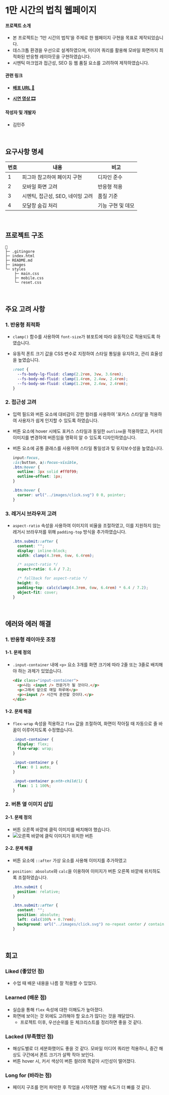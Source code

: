 # 1만 시간의 법칙 웹페이지

#### 프로젝트 소개

- 본 프로젝트는 ‘1만 시간의 법칙’을 주제로 한 웹페이지 구현을 목표로 제작되었습니다.
- 데스크톱 환경을 우선으로 설계하였으며, 미디어 쿼리를 활용해 모바일 화면까지 최적화된 반응형 레이아웃을 구현하였습니다.
- 시멘틱 마크업과 접근성, SEO 등 웹 품질 요소를 고려하여 제작하였습니다.

#### 관련 링크

- **[배포 URL 🔗](https://891km.github.io/10000-hour-rule)**

- **[시연 영상 🎞️](https://youtu.be/LIBRg75z8n8)**

#### 작성자 및 개발자

- 김민주

<br>

## 요구사항 명세

| 번호 | 내용                             | 비고              |
| ---- | -------------------------------- | ----------------- |
| 1    | 피그마 참고하여 페이지 구현      | 디자인 준수       |
| 2    | 모바일 화면 고려                 | 반응형 적용       |
| 3    | 시멘틱, 접근성, SEO, 네이밍 고려 | 품질 기준         |
| 4    | 모달창 숨김 처리                 | 기능 구현 및 데모 |

<br>

## 프로젝트 구조

```
📂
├─ .gitingore
├─ index.html
├─ README.md
├─ images
└─ styles
    ├─ main.css
    ├─ mobile.css
    └─ reset.css
```

<br>

## 주요 고려 사항

### 1. 반응형 최적화

- `clamp()` 함수를 사용하여 `font-size`가 뷰포트에 따라 유동적으로 적용되도록 하였습니다.
- 유동적 폰트 크기 값을 CSS 변수로 지정하여 스타일 통일을 유지하고, 관리 효율성을 높였습니다.

  ```css
  :root {
    --fs-body-lg-fluid: clamp(2.2rem, 3vw, 3.6rem);
    --fs-body-md-fluid: clamp(1.4rem, 2.4vw, 2.4rem);
    --fs-body-sm-fluid: clamp(1.2rem, 2.4vw, 2.4rem);
  }
  ```

### 2. 접근성 고려

- 입력 필드와 버튼 요소에 대비감이 강한 컬러를 사용하여 '포커스 스타일'을 적용하여 사용자가 쉽게 인지할 수 있도록 하였습니다.
- 버튼 요소에 hover 시에도 포커스 스타일과 동일한 `outline`을 적용하였고, 커서의 이미지를 변경하여 버튼임을 명확히 알 수 있도록 디자인하였습니다.
- 버튼 요소에 공통 클래스를 사용하여 스타일 통일성과 및 유지보수성을 높였습니다.

  ```css
  input:focus,
  :is(button, a):focus-visible,
  .btn:hover {
    outline: 3px solid #ff0f99;
    outline-offset: 1px;
  }

  .btn:hover {
    cursor: url("../images/click.svg") 0 0, pointer;
  }
  ```

### 3. 레거시 브라우저 고려

- `aspect-ratio` 속성을 사용하여 이미지의 비율을 조절하였고, 이를 지원하지 않는 레거시 브라우저를 위해 `padding-top` 방식을 추가하였습니다.

  ```css
  .btn.submit::after {
    content: "";
    display: inline-block;
    width: clamp(4.3rem, 6vw, 6.4rem);

    /* aspect-ratio */
    aspect-ratio: 6.4 / 7.2;

    /* fallback for aspect-ratio */
    height: 0;
    padding-top: calc(clamp(4.3rem, 6vw, 6.4rem) * 6.4 / 7.2);
    object-fit: cover;
  }
  ```

<br>

## 에러와 에러 해결

### 1. 반응형 레이아웃 조정

#### 1-1. 문제 정의

- `.input-container` 내에 `<p>` 요소 3개를 화면 크기에 따라 2줄 또는 3줄로 배치해야 하는 과제가 있었습니다.

  ```html
  <div class="input-container">
    <p>나는 <input /> 전문가가 될 것이다.</p>
    <p>그래서 앞으로 매일 하루에</p>
    <p><input /> 시간씩 훈련할 것이다.</p>
  </div>
  ```

#### 1-2. 문제 해결

- `flex-wrap` 속성을 적용하고 `flex` 값을 조절하여, 화면이 작아질 때 자동으로 줄 바꿈이 이루어지도록 수정했습니다.

  ```css
  .input-container {
    display: flex;
    flex-wrap: wrap;
  }

  .input-container p {
    flex: 0 1 auto;
  }

  .input-container p:nth-child(1) {
    flex: 1 1 100%;
  }
  ```

### 2. 버튼 옆 이미지 삽입

#### 2-1. 문제 정의

- 버튼 오른쪽 바깥에 클릭 이미지를 배치해야 했습니다.
- ![오른쪽 바깥에 클릭 이미지가 위치한 버튼](https://github.com/user-attachments/assets/048b8207-40cd-481f-ba57-4fce2acc19c1)

#### 2-2. 문제 해결

- 버튼 요소에 `::after` 가상 요소를 사용해 이미지를 추가하였고
- `position: absolute`와 `calc`을 이용하여 이미지가 버튼 오른쪽 바깥에 위치하도록 조절하였습니다.

  ```css
  .btn.submit {
    position: relative;
  }

  .btn.submit::after {
    content: "";
    position: absolute;
    left: calc(100% + 0.7rem);
    background: url("../images/click.svg") no-repeat center / contain;
  }
  ```

<br />

## 회고

### Liked (좋았던 점)
- 수업 때 배운 내용을 나름 잘 적용할 수 있었다.

### Learned (배운 점)
- 실습을 통해 `flex` 속성에 대한 이해도가 높아졌다.
- 화면에 보이는 것 외에도 고려해야 할 요소가 많다는 것을 깨달았다.
    - 프로젝트 이후, 우선순위를 둔 체크리스트를 정리하면 좋을 것 같다.

### Lacked (부족했던 점)
- 해상도별로 더 세분화했어도 좋을 것 같다. 모바일 미디어 쿼리만 적용하니, 중간 해상도 구간에서 폰트 크기가 살짝 작아 보인다.
- 버튼 hover 시, 커서 색상이 버튼 컬러와 똑같아 시인성이 떨어졌다.

### Long for (바라는 점)
- 페이지 구조를 먼저 파악한 후 작업을 시작하면 개발 속도가 더 빠를 것 같다.
